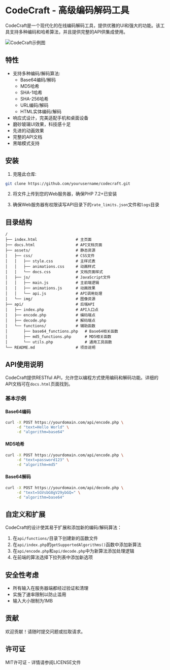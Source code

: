 # CodeCraft - 高级编码解码工具

CodeCraft是一个现代化的在线编码解码工具，提供优雅的UI和强大的功能。该工具支持多种编码和哈希算法，并且提供完整的API供集成使用。


![CodeCraft示例图](https://lzx1.top/res/ghithub-img/CodeCraft/2.png)

## 特性

- 支持多种编码/解码算法:
  - Base64编码/解码
  - MD5哈希
  - SHA-1哈希
  - SHA-256哈希
  - URL编码/解码
  - HTML实体编码/解码
- 响应式设计，完美适配手机和桌面设备
- 磨砂玻璃UI效果，科技感十足
- 先进的动画效果
- 完整的API文档
- 黑暗模式支持

## 安装

1. 克隆此仓库:
```bash
git clone https://github.com/yourusername/codecraft.git
```

2. 将文件上传到您的Web服务器，确保PHP 7.2+已安装

3. 确保Web服务器有权限读写API目录下的`rate_limits.json`文件和`logs`目录

## 目录结构

```
/
├── index.html                 # 主页面
├── docs.html                  # API文档页面
├── assets/                    # 静态资源
│   ├── css/                   # CSS文件
│   │   ├── style.css          # 主样式表
│   │   ├── animations.css     # 动画样式
│   │   └── docs.css           # 文档页面样式
│   ├── js/                    # JavaScript文件
│   │   ├── main.js            # 主前端逻辑
│   │   ├── animations.js      # 动画效果
│   │   └── api.js             # API调用处理
│   └── img/                   # 图像资源
├── api/                       # 后端API
│   ├── index.php              # API入口点
│   ├── encode.php             # 编码端点
│   ├── decode.php             # 解码端点
│   └── functions/             # 辅助函数
│       ├── base64_functions.php   # Base64相关函数
│       ├── md5_functions.php      # MD5相关函数
│       └── utils.php              # 通用工具函数
└── README.md                  # 项目说明
```

## API使用说明

CodeCraft提供RESTful API，允许您以编程方式使用编码和解码功能。详细的API文档可在`docs.html`页面找到。

### 基本示例

#### Base64编码
```bash
curl -X POST https://yourdomain.com/api/encode.php \
     -d "text=Hello World" \
     -d "algorithm=base64"
```

#### MD5哈希
```bash
curl -X POST https://yourdomain.com/api/encode.php \
     -d "text=password123" \
     -d "algorithm=md5"
```

#### Base64解码
```bash
curl -X POST https://yourdomain.com/api/decode.php \
     -d "text=SGVsbG8gV29ybGQ=" \
     -d "algorithm=base64"
```

## 自定义和扩展

CodeCraft的设计使其易于扩展和添加新的编码/解码算法：

1. 在`api/functions/`目录下创建新的函数文件
2. 在`api/index.php`的`getSupportedAlgorithms()`函数中添加新算法
3. 在`api/encode.php`和`api/decode.php`中为新算法添加处理逻辑
4. 在前端的算法选择下拉列表中添加新选项

## 安全性考虑

- 所有输入在服务器端都经过验证和清理
- 实施了速率限制以防止滥用
- 输入大小限制为1MB

## 贡献

欢迎贡献！请随时提交问题或拉取请求。

## 许可证

MIT许可证 - 详情请参阅LICENSE文件

